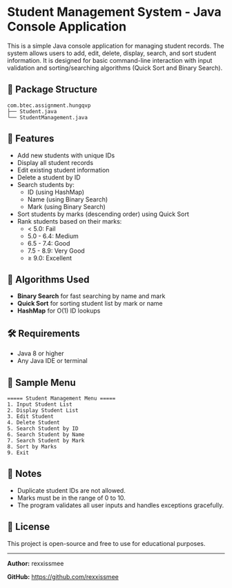 # Student Management System - Java Console Application

This is a simple Java console application for managing student records. The system allows users to add, edit, delete, display, search, and sort student information. It is designed for basic command-line interaction with input validation and sorting/searching algorithms (Quick Sort and Binary Search).

## 📁 Package Structure

```
com.btec.assignment.hungqvp
├── Student.java
└── StudentManagement.java
```

## 🚀 Features

- Add new students with unique IDs
- Display all student records
- Edit existing student information
- Delete a student by ID
- Search students by:
  - ID (using HashMap)
  - Name (using Binary Search)
  - Mark (using Binary Search)
- Sort students by marks (descending order) using Quick Sort
- Rank students based on their marks:
  - < 5.0: Fail
  - 5.0 - 6.4: Medium
  - 6.5 - 7.4: Good
  - 7.5 - 8.9: Very Good
  - ≥ 9.0: Excellent

## 🧠 Algorithms Used

- **Binary Search** for fast searching by name and mark
- **Quick Sort** for sorting student list by mark or name
- **HashMap** for O(1) ID lookups

## 🛠 Requirements

- Java 8 or higher
- Any Java IDE or terminal

## 📸 Sample Menu

```
===== Student Management Menu =====
1. Input Student List
2. Display Student List
3. Edit Student
4. Delete Student
5. Search Student by ID
6. Search Student by Name
7. Search Student by Mark
8. Sort by Marks
9. Exit
```

## 📌 Notes

- Duplicate student IDs are not allowed.
- Marks must be in the range of 0 to 10.
- The program validates all user inputs and handles exceptions gracefully.

## 📄 License

This project is open-source and free to use for educational purposes.

---

**Author:** rexxissmee

**GitHub:** https://github.com/rexxissmee
